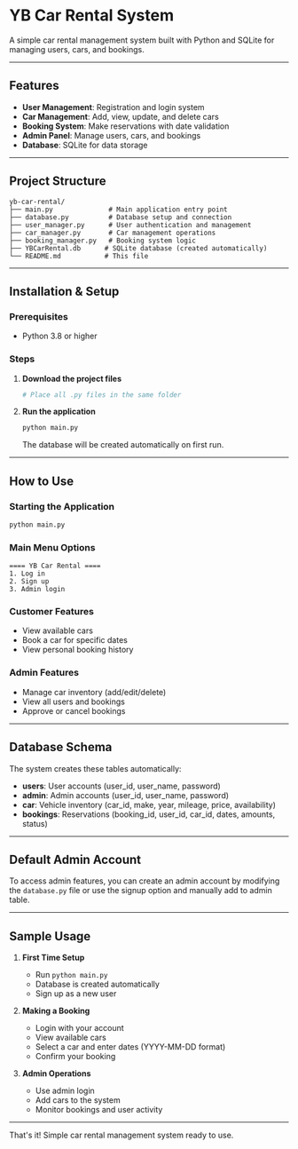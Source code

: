 # YB Car Rental System

A simple car rental management system built with Python and SQLite for managing users, cars, and bookings.

---

## Features

- **User Management**: Registration and login system
- **Car Management**: Add, view, update, and delete cars
- **Booking System**: Make reservations with date validation
- **Admin Panel**: Manage users, cars, and bookings
- **Database**: SQLite for data storage

---

## Project Structure

```
yb-car-rental/
├── main.py              # Main application entry point
├── database.py          # Database setup and connection
├── user_manager.py      # User authentication and management
├── car_manager.py       # Car management operations
├── booking_manager.py   # Booking system logic
├── YBCarRental.db      # SQLite database (created automatically)
└── README.md           # This file
```

---

## Installation & Setup

### Prerequisites
- Python 3.8 or higher

### Steps

1. **Download the project files**
   ```bash
   # Place all .py files in the same folder
   ```

2. **Run the application**
   ```bash
   python main.py
   ```

   The database will be created automatically on first run.

---

## How to Use

### Starting the Application
```bash
python main.py
```

### Main Menu Options
```
==== YB Car Rental ====
1. Log in
2. Sign up  
3. Admin login
```

### Customer Features
- View available cars
- Book a car for specific dates
- View personal booking history

### Admin Features  
- Manage car inventory (add/edit/delete)
- View all users and bookings
- Approve or cancel bookings

---

## Database Schema

The system creates these tables automatically:

- **users**: User accounts (user_id, user_name, password)
- **admin**: Admin accounts (user_id, user_name, password)  
- **car**: Vehicle inventory (car_id, make, year, mileage, price, availability)
- **bookings**: Reservations (booking_id, user_id, car_id, dates, amounts, status)

---

## Default Admin Account

To access admin features, you can create an admin account by modifying the `database.py` file or use the signup option and manually add to admin table.

---

## Sample Usage

1. **First Time Setup**
   - Run `python main.py`
   - Database is created automatically
   - Sign up as a new user

2. **Making a Booking**
   - Login with your account
   - View available cars
   - Select a car and enter dates (YYYY-MM-DD format)
   - Confirm your booking

3. **Admin Operations**
   - Use admin login
   - Add cars to the system
   - Monitor bookings and user activity

---

That's it! Simple car rental management system ready to use.